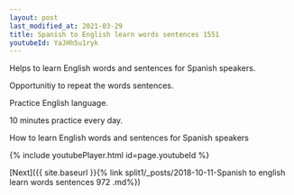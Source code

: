 ```yaml
---
layout: post
last_modified_at: 2021-03-29
title: Spanish to English learn words sentences 1551 
youtubeId: YaJHh5u1ryk
---
```

 
 
Helps to learn English words and sentences for Spanish speakers.

Opportunitiy to repeat the words sentences. 

Practice English language. 
 
10 minutes practice every day. 
 
How to learn English words and sentences for Spanish speakers 
 
{% include youtubePlayer.html id=page.youtubeId %}
 
 
[Next]({{ site.baseurl }}{% link  split1/_posts/2018-10-11-Spanish to english learn words sentences 972 .md%})
 
